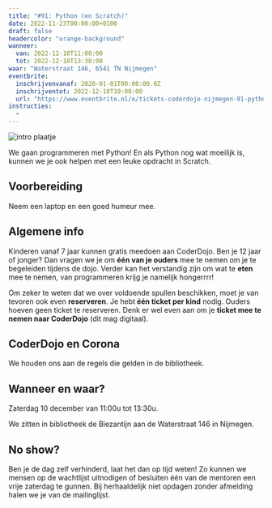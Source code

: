 ```yaml
---
title: "#91: Python (en Scratch)"
date: 2022-11-23T00:00:00+0100
draft: false
headercolor: "orange-background"
wanneer: 
  van: 2022-12-10T11:00:00
  tot: 2022-12-10T13:30:00
waar: "Waterstraat 146, 6541 TN Nijmegen"
eventbrite:
  inschrijvenvanaf: 2020-01-01T00:00:00.0Z
  inschrijventot: 2022-12-10T10:00:00
  url: "https://www.eventbrite.nl/e/tickets-coderdojo-nijmegen-91-python-en-scratch-474284978137"
instructies:
  - 
---
```


![intro plaatje](https://img.evbuc.com/https%3A%2F%2Fcdn.evbuc.com%2Fimages%2F398962589%2F187233351803%2F1%2Foriginal.20200618-193953?h=200&w=450&auto=format%2Ccompress&q=75&sharp=10&rect=0%2C8%2C1226%2C613&s=82782e97e2f4b127fde0d2af7a080c02)



We gaan programmeren met Python! En als Python nog wat moeilijk is, kunnen we je ook helpen met een leuke opdracht in Scratch.

<!--more-->

<h2>Voorbereiding</h2>

Neem een laptop en een goed humeur mee.<h2>Algemene info</h2>

Kinderen vanaf 7 jaar kunnen gratis meedoen aan CoderDojo. Ben je 12 jaar of jonger? Dan vragen we je om <strong>één van je ouders</strong> mee te nemen om je te begeleiden tijdens de dojo. Verder kan het verstandig zijn om wat te <strong>eten</strong> mee te nemen, van programmeren krijg je namelijk hongerrrr!

Om zeker te weten dat we over voldoende spullen beschikken, moet je van tevoren ook even <strong>reserveren</strong>. Je hebt<strong> één ticket per kind</strong> nodig. Ouders hoeven geen ticket te reserveren. Denk er wel even aan om je <strong>ticket mee te nemen naar CoderDojo</strong> (dit mag digitaal).<h2>CoderDojo en Corona</h2>

We houden ons aan de regels die gelden in de bibliotheek. 
<h2>Wanneer en waar?</h2>

Zaterdag 10 december van 11:00u tot 13:30u. 

We zitten in bibliotheek de Biezantijn aan de Waterstraat 146 in Nijmegen.<h2>No show?</h2>

Ben je de dag zelf verhinderd, laat het dan op tijd weten! Zo kunnen we mensen op de wachtlijst uitnodigen of besluiten één van de mentoren een vrije zaterdag te gunnen. Bij herhaaldelijk niet opdagen zonder afmelding halen we je van de mailinglijst.